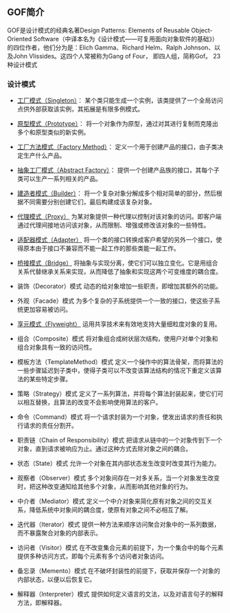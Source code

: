 ## GOF简介
GOF是设计模式的经典名著Design Patterns: Elements of Reusable Object-Oriented Software（中译本名为《设计模式——可复用面向对象软件的基础》）的四位作者，他们分为是：Elich Gamma、Richard Helm、Ralph Johnson、以及John Vlissides。这四个人常被称为Gang of Four， 即四人组，简称Gof。
23种设计模式

### 设计模式
* [工厂模式（Singleton）](./fatory/README.md)：
某个类只能生成一个实例，该类提供了一个全局访问点供外部获取该实例，其拓展是有限多例模式。

* [原型模式（Prototype）](./prototype/README.md)：
将一个对象作为原型，通过对其进行复制而克隆出多个和原型类似的新实例。

* [工厂方法模式（Factory Method）](./fatory/README.md)：
定义一个用于创建产品的接口，由子类决定生产什么产品。

* [抽象工厂模式（Abstract Factory）](./fatory/README.md)：
提供一个创建产品族的接口，其每个子类可以生产一系列相关的产品。

* [建造者模式（Builder）](./builder/README.md)：
将一个复杂对象分解成多个相对简单的部分，然后根据不同需要分别创建它们，最后构建成该复杂对象。

* [代理模式（Proxy）](./proxy/README.md)
为某对象提供一种代理以控制对该对象的访问。即客户端通过代理间接地访问该对象，从而限制、增强或修改该对象的一些特性。

* [适配器模式（Adapter）](./adapter/README.md)
将一个类的接口转换成客户希望的另外一个接口，使得原本由于接口不兼容而不能一起工作的那些类能一起工作。

* [桥接模式（Bridge）](./bridge/README.md)
将抽象与实现分离，使它们可以独立变化。它是用组合关系代替继承关系来实现，从而降低了抽象和实现这两个可变维度的耦合度。

* 装饰（Decorator）模式
动态的给对象增加一些职责，即增加其额外的功能。

* 外观（Facade）模式
为多个复杂的子系统提供一个一致的接口，使这些子系统更加容易被访问。

* [享元模式（Flyweight）](./flyweight/README.md)
运用共享技术来有效地支持大量细粒度对象的复用。

* 组合（Composite）模式
将对象组合成树状层次结构，使用户对单个对象和组合对象具有一致的访问性。

* 模板方法（TemplateMethod）模式
定义一个操作中的算法骨架，而将算法的一些步骤延迟到子类中，使得子类可以不改变该算法结构的情况下重定义该算法的某些特定步骤。

* 策略（Strategy）模式
定义了一系列算法，并将每个算法封装起来，使它们可以相互替换，且算法的改变不会影响使用算法的客户。

* 命令（Command）模式
将一个请求封装为一个对象，使发出请求的责任和执行请求的责任分割开。

* 职责链（Chain of Responsibility）模式
把请求从链中的一个对象传到下一个对象，直到请求被响应为止。通过这种方式去除对象之间的耦合。

* 状态（State）模式
允许一个对象在其内部状态发生改变时改变其行为能力。

* 观察者（Observer）模式
多个对象间存在一对多关系，当一个对象发生改变时，把这种改变通知给其他多个对象，从而影响其他对象的行为。

* 中介者（Mediator）模式
定义一个中介对象来简化原有对象之间的交互关系，降低系统中对象间的耦合度，使原有对象之间不必相互了解。

* 迭代器（Iterator）模式
提供一种方法来顺序访问聚合对象中的一系列数据，而不暴露聚合对象的内部表示。

* 访问者（Visitor）模式
在不改变集合元素的前提下，为一个集合中的每个元素提供多种访问方式，即每个元素有多个访问者对象访问。

* 备忘录（Memento）模式
在不破坏封装性的前提下，获取并保存一个对象的内部状态，以便以后恢复它。

* 解释器（Interpreter）模式
提供如何定义语言的文法，以及对语言句子的解释方法，即解释器。
